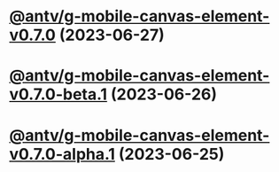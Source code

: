 # [@antv/g-mobile-canvas-element-v0.7.0](https://github.com/antvis/g/compare/@antv/g-mobile-canvas-element@0.6.49...@antv/g-mobile-canvas-element@0.7.0) (2023-06-27)

# [@antv/g-mobile-canvas-element-v0.7.0-beta.1](https://github.com/antvis/g/compare/@antv/g-mobile-canvas-element@0.6.49...@antv/g-mobile-canvas-element@0.7.0-beta.1) (2023-06-26)

# [@antv/g-mobile-canvas-element-v0.7.0-alpha.1](https://github.com/antvis/g/compare/@antv/g-mobile-canvas-element@0.6.49...@antv/g-mobile-canvas-element@0.7.0-alpha.1) (2023-06-25)
